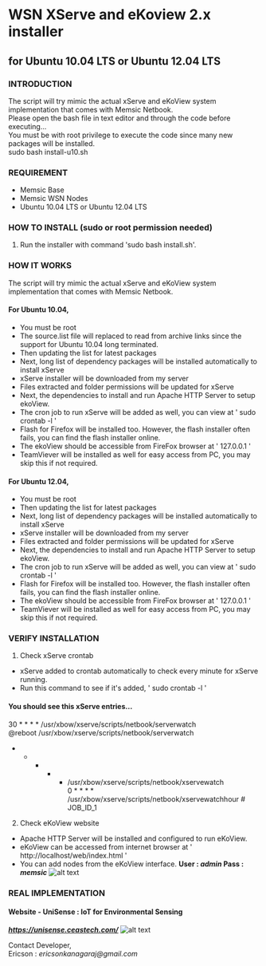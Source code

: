 # WSN XServe and eKoview 2.x installer
## for Ubuntu 10.04 LTS or Ubuntu 12.04 LTS

### INTRODUCTION
The script will try mimic the actual xServe and eKoView system implementation that comes with Memsic Netbook.<br>
Please open the bash file in text editor and through the code before executing...<br>
You must be with root privilege to execute the code since many new packages will be installed.<br>
sudo bash install-u10.sh

### REQUIREMENT
- Memsic Base
- Memsic WSN Nodes
- Ubuntu 10.04 LTS or Ubuntu 12.04 LTS

### HOW TO INSTALL (sudo or root permission needed)
1. Run the installer with command 'sudo bash install.sh'. <br>

### HOW IT WORKS
The script will try mimic the actual xServe and eKoView system implementation that comes with Memsic Netbook.<br>
#### For Ubuntu 10.04,
- You must be root
- The source.list file will replaced to read from archive links since the support for Ubuntu 10.04 long terminated.
- Then updating the list for latest packages
- Next, long list of dependency packages will be installed automatically to install xServe
- xServe installer will be downloaded from my server
- Files extracted and folder permissions will be updated for xServe
- Next, the dependencies to install and run Apache HTTP Server to setup ekoView.
- The cron job to run xServe will be added as well, you can view at ' sudo crontab -l '
- Flash for Firefox will be installed too. However, the flash installer often fails, you can find the flash installer online.
- The ekoView should be accessible from FireFox browser at ' 127.0.0.1 '
- TeamViever will be installed as well for easy access from PC, you may skip this if not required.
#### For Ubuntu 12.04,
- You must be root
- Then updating the list for latest packages
- Next, long list of dependency packages will be installed automatically to install xServe
- xServe installer will be downloaded from my server
- Files extracted and folder permissions will be updated for xServe
- Next, the dependencies to install and run Apache HTTP Server to setup ekoView.
- The cron job to run xServe will be added as well, you can view at ' sudo crontab -l '
- Flash for Firefox will be installed too. However, the flash installer often fails, you can find the flash installer online.
- The ekoView should be accessible from FireFox browser at ' 127.0.0.1 '
- TeamViever will be installed as well for easy access from PC, you may skip this if not required.

### VERIFY INSTALLATION
1. Check xServe crontab
 -  xServe added to crontab automatically to check every minute for xServe running.
 -  Run this command to see if it's added, ' sudo crontab -l '
#### You should see this xServe entries...
30 * * * * /usr/xbow/xserve/scripts/netbook/serverwatch<br>
@reboot /usr/xbow/xserve/scripts/netbook/serverwatch<br>
* * * * * /usr/xbow/xserve/scripts/netbook/xservewatch<br>
0 * * * * /usr/xbow/xserve/scripts/netbook/xservewatchhour # JOB_ID_1<br>
2. Check eKoView website
 -  Apache HTTP Server will be installed and configured to run eKoView.
 -  eKoView can be accessed from internet browser at ' http://localhost/web/index.html '
 -  You can add nodes from the eKoView interface. **User : _admin_ Pass : _memsic_**
![alt text](https://unisense.ceastech.com/download/Interface.png "PC")

### REAL IMPLEMENTATION
#### Website - UniSense : IoT for Environmental Sensing
**_https://unisense.ceastech.com/_**
![alt text](https://unisense.ceastech.com/download/FullMap.png "Web")

Contact Developer,<br>
Ericson : _ericsonkanagaraj@gmail.com_
